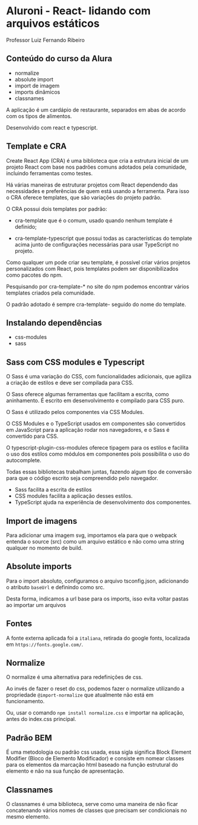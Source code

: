 # Aluroni - React- lidando com arquivos estáticos

Professor Luiz Fernando Ribeiro

## Conteúdo do curso da Alura

- normalize
- absolute import
- import de imagem
- imports dinâmicos
- classnames

A aplicação é um cardápio de restaurante, separados em abas de acordo com os tipos de alimentos.

Desenvolvido com react e typescript.

## Template e CRA

Create React App (CRA) é uma biblioteca que cria a estrutura inicial de um projeto React com base nos padrões comuns adotados pela comunidade, incluindo ferramentas como testes.

Há várias maneiras de estruturar projetos com React dependendo das necessidades e preferências de quem está usando a ferramenta. Para isso o CRA oferece templates, que são variações do projeto padrão.

O CRA possui dois templates por padrão:

- cra-template que é o comum, usado quando nenhum template é definido;

- cra-template-typescript que possui todas as características do template acima junto de configurações necessárias para usar TypeScript no projeto.

Como qualquer um pode criar seu template, é possível criar vários projetos personalizados com React, pois templates podem ser disponibilizados como pacotes do npm.

Pesquisando por cra-template-\* no site do npm podemos encontrar vários templates criados pela comunidade.

O padrão adotado é sempre cra-template- seguido do nome do template.

## Instalando dependências

- css-modules
- sass

## Sass com CSS modules e Typescript

O Sass é uma variação do CSS, com funcionalidades adicionais, que agiliza a criação de estilos e deve ser compilada para CSS.

O Sass oferece algumas ferramentas que facilitam a escrita, como aninhamento. É escrito em desenvolvimento e compilado para CSS puro.

O Sass é utilizado pelos componentes via CSS Modules.

O CSS Modules e o TypeScript usados em componentes são convertidos em JavaScript para a aplicação rodar nos navegadores, e o Sass é convertido para CSS.

O typescript-plugin-css-modules oferece tipagem para os estilos e facilita o uso dos estilos como módulos em componentes pois possibilita o uso do autocomplete.

Todas essas bibliotecas trabalham juntas, fazendo algum tipo de conversão para que o código escrito seja compreendido pelo navegador.

- Sass facilita a escrita de estilos
- CSS modules facilita a aplicação desses estilos.
- TypeScript ajuda na experiência de desenvolvimento dos componentes.

## Import de imagens

Para adicionar uma imagem svg, importamos ela para que o webpack entenda o source (src) como um arquivo estático e não como uma string qualquer no momento de build.

## Absolute imports

Para o import absoluto, configuramos o arquivo tsconfig.json, adicionando o atributo `baseUrl` e definindo como src.

Desta forma, indicamos a url base para os imports, isso evita voltar pastas ao importar um arquivos

## Fontes

A fonte externa aplicada foi a `italiana`, retirada do google fonts, localizada em `https://fonts.google.com/`.

## Normalize

O normalize é uma alternativa para redefinições de css.

Ao invés de fazer o reset do css, podemos fazer o normalize utilizando a propriedade `@import-normalize` que atualmente não está em funcionamento.

Ou, usar o comando `npm install normalize.css` e importar na aplicação, antes do index.css principal.

## Padrão BEM

É uma metodologia ou padrão css usada, essa sigla significa Block Element Modifier (Bloco de Elemento Modificador) e consiste em nomear classes para os elementos da marcação html baseado na função estrutural do elemento e não na sua função de apresentação.

## Classnames

O classnames é uma biblioteca, serve como uma maneira de não ficar concatenando vários nomes de classes que precisam ser condicionais no mesmo elemento.
